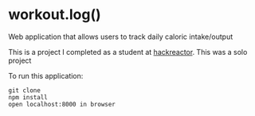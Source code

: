 # workout.log()
Web application that allows users to track daily caloric intake/output

This is a project I completed as a student at [hackreactor](http://hackreactor.com). This was a solo project

To run this application: 

```
git clone
npm install
open localhost:8000 in browser
```
